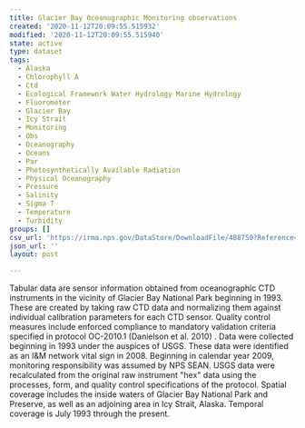 ```yaml
---
title: Glacier Bay Oceanographic Monitoring observations
created: '2020-11-12T20:09:55.515932'
modified: '2020-11-12T20:09:55.515940'
state: active
type: dataset
tags:
  - Alaska
  - Chlorophyll A
  - Ctd
  - Ecological Framework Water Hydrology Marine Hydrology
  - Fluorometer
  - Glacier Bay
  - Icy Strait
  - Monitoring
  - Obs
  - Oceanography
  - Oceans
  - Par
  - Photosynthetically Available Radiation
  - Physical Oceanography
  - Pressure
  - Salinity
  - Sigma T
  - Temperature
  - Turbidity
groups: []
csv_url: 'https://irma.nps.gov/DataStore/DownloadFile/488750?Reference=2206642'
json_url: ''
layout: post

---
```

Tabular data are sensor information obtained from oceanographic CTD instruments in the vicinity of Glacier Bay National Park beginning in 1993. These are created by taking raw CTD data and normalizing them against individual calibration parameters for each CTD sensor. Quality control measures include enforced compliance to mandatory validation criteria specified in protocol OC-2010.1 (Danielson et al. 2010) . Data were collected beginning in 1993 under the auspices of USGS. These data were identified as an I&M network vital sign in 2008. Beginning in calendar year 2009, monitoring responsibility was assumed by NPS SEAN. USGS data were recalculated from the original raw instrument "hex" data using the processes, form, and quality control specifications of the protocol. Spatial coverage includes the inside waters of Glacier Bay National Park and Preserve, as well as an adjoining area in Icy Strait, Alaska. Temporal coverage is July 1993 through the present.
